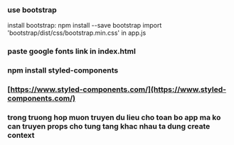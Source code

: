 ### use bootstrap
install bootstrap: npm install --save bootstrap
import 'bootstrap/dist/css/bootstrap.min.css' in app.js
### paste google fonts link in index.html

### npm install styled-components
### [https://www.styled-components.com/](https://www.styled-components.com/)

### trong truong hop muon truyen du lieu cho toan bo app ma ko can truyen props cho tung tang khac nhau ta dung create context